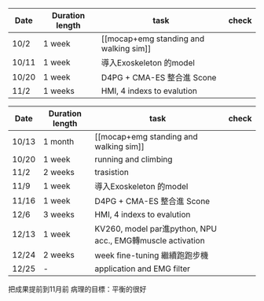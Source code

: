 | Date  | Duration length | task                                                     | check |
| ----- | --------------- | -------------------------------------------------------- | ----- |
| 10/2  | 1 week          | [[mocap+emg standing and walking sim]]                   |       |
| 10/11 | 1 week          | 導入Exoskeleton 的model                                     |       |
| 10/20 | 1 week          | D4PG + CMA-ES 整合進 Scone                                  |       |
| 11/2  | 1 weeks         | HMI, 4 indexs to evalution                               |       |

| Date  | Duration length | task                                                     | check |
| ----- | --------------- | -------------------------------------------------------- | ----- |
| 10/13 | 1 month         | [[mocap+emg standing and walking sim]]                   |       |
| 10/20 | 1 week          | running and climbing                                     |       |
| 11/2  | 2 weeks         | trasistion                                               |       |
| 11/9  | 1 week          | 導入Exoskeleton 的model                                     |       |
| 11/16 | 1 week          | D4PG + CMA-ES 整合進 Scone                                  |       |
| 12/6  | 3 weeks         | HMI, 4 indexs to evalution                               |       |
| 12/13 | 1 week          | KV260, model par進python, NPU acc., EMG轉muscle activation |       |
| 12/24 | 2 weeks         | week fine-tuning 繼續跑跑步機                                  |       |
| 12/25 | -               | application and EMG filter                               |       |

把成果提前到11月前
病理的目標：平衡的很好
